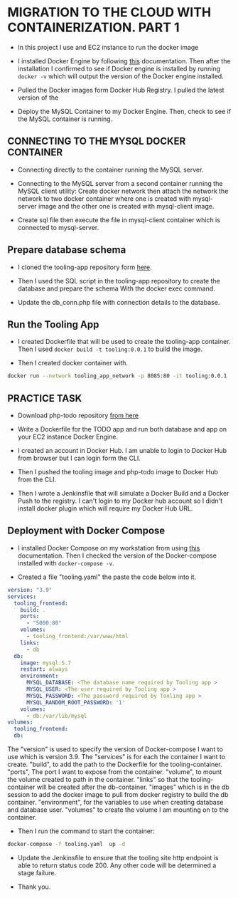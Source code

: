 # MIGRATION TO THE СLOUD WITH CONTAINERIZATION. PART 1

- In this project I use and EC2 instance to run the docker image

- I installed Docker Engine by following [this](https://docs.docker.com/engine/) documentation. Then after the installation I confirmed to see if Docker engine is installed by running `docker -v` which will output the version of the Docker engine installed.

- Pulled the Docker images form Docker Hub Registry. I pulled the latest version of the

- Deploy the MySQL Container to my Docker Engine. Then, check to see if the MySQL container is running.

## CONNECTING TO THE MYSQL DOCKER CONTAINER

- Connecting directly to the container running the MySQL server.

- Connecting to the MySQL server from a second container running the MySQL client utility: Create docker network then attach the network the network to two docker container where one is created with mysql-server image and the other one is created with mysql-client image.

- Create sql file then execute the file in mysql-client container which is connected to mysql-server.

## Prepare database schema

- I cloned the tooling-app repository form [here](https://github.com/darey-devops/tooling).

- Then I used the SQL script in the tooling-app repository to create the database and prepare the schema With the docker exec command.

- Update the db_conn.php file with connection details to the database.

## Run the Tooling App

- I created Dockerfile that will be used to create the tooling-app container. Then I used `docker build -t tooling:0.0.1` to build the image.

- Then I created docker container with.

```sh
docker run --network tooling_app_network -p 8085:80 -it tooling:0.0.1
```

## PRACTICE TASK

- Download php-todo repository [from here](https://github.com/laravel/quickstart-basic)

- Write a Dockerfile for the TODO app and run both database and app on your EC2 instance Docker Engine.

- I created an account in Docker Hub. I am unable to login to Docker Hub from browser but I can login form the CLI.

- Then I pushed the tooling image and php-todo image to Docker Hub from the CLI.

- Then I wrote a Jenkinsfile that will simulate a Docker Build and a Docker Push to the registry. I can't login to my Docker hub account so I didn't install docker plugin which will require my Docker Hub URL.

## Deployment with Docker Compose

- I installed Docker Compose on my workstation from using [this](https://docs.docker.com/compose/install/) documentation. Then I checked the version of the Docker-compose installed with `docker-compose -v`.

- Created a file "tooling.yaml" the paste the code below into it.

```yaml
version: "3.9"
services:
  tooling_frontend:
    build: .
    ports:
      - "5000:80"
    volumes:
      - tooling_frontend:/var/www/html
    links:
      - db
  db:
    image: mysql:5.7
    restart: always
    environment:
      MYSQL_DATABASE: <The database name required by Tooling app >
      MYSQL_USER: <The user required by Tooling app >
      MYSQL_PASSWORD: <The password required by Tooling app >
      MYSQL_RANDOM_ROOT_PASSWORD: '1'
    volumes:
      - db:/var/lib/mysql
volumes:
  tooling_frontend:
  db:
```

The "version" is used to specify the version of Docker-compose I want to use which is version 3.9.
The "services" is for each the container I want to create.
"build", to add the path to the Dockerfile for the tooling-container.
"ports", The port I want to expose from the container.
"volume", to mount the volume created to path in the container.
"links" so that the tooling-container will be created after the db-container.
"images" which is in the db session to add the docker image to pull from docker registry to build the db container.
"environment", for the variables to use when creating database and database user.
"volumes" to create the volume I am mounting on to the container.

- Then I run the command to start the container:

```sh
docker-compose -f tooling.yaml  up -d 
```

- Update the Jenkinsfile to ensure that the tooling site http endpoint is able to return status code 200. Any other code will be determined a stage failure.

- Thank you.
